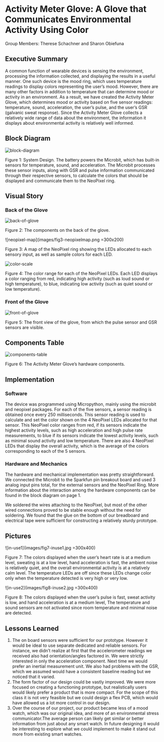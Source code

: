 # Activity Meter Glove: A Glove that Communicates Environmental Activity Using Color

Group Members: Therese Schachner and Sharon Obiefuna

## Executive Summary
A common function of wearable devices is sensing the environment, processing the information collected, and displaying the results in a useful manner. One such device is the mood ring, which uses temperature readings to display colors representing the user’s mood. However, there are many other factors in addition to temperature that can determine mood or activity in an environment. As a result, we have created the Activity Meter Glove, which determines mood or activity based on five sensor readings: temperature, sound, acceleration, the user’s pulse, and the user’s GSR (galvanic sweat response). Since the Activity Meter Glove collects a relatively wide range of data about the environment, the information it displays about environmental activity is relatively well informed.

## Block Diagram

![block-diagram](images/fig1-blockdiagram.png)

Figure 1: System Design. The battery powers the Microbit, which has built-in sensors for temperature, sound, and acceleration. The Microbit processes these sensor inputs, along with GSR and pulse information communicated through their respective sensors, to calculate the colors that should be displayed and communicate them to the NeoPixel ring.

## Visual Story 
### Back of the Glove

![back-of-glove](images/fig2-backofglove.png)

Figure 2: The components on the back of the glove.

![neopixel-map](images/fig3-neopixelmap.png =300x200)

Figure 3: A map of the NeoPixel ring showing the LEDs allocated to each sensory input, as well as sample colors for each LED.

![color-scale](images/fig4-colorscale.png)

Figure 4: The color range for each of the NeoPixel LEDs. Each LED displays a color ranging from red, indicating high activity (such as loud sound or high temperature), to blue, indicating low activity (such as quiet sound or low temperature).

### Front of the Glove

![front-of-glove](images/fig5-frontofglove.png)

Figure 5: The front view of the glove, from which the pulse sensor and GSR sensors are visible.

## Components Table

![components-table](images/fig6-componentstable.jpg)

Figure 6: The Activity Meter Glove’s hardware components.

## Implementation
### Software
The device was programmed using Micropython, mainly using the microbit and neopixel packages. For each of the five sensors, a sensor reading is obtained once every 250 milliseconds. This sensor reading is used to calculate and set the color shown on the 4 NeoPixel LEDs allocated for that sensor. This NeoPixel color ranges from red, if its sensors indicate the highest activity levels, such as high acceleration and high pulse rate measurements, to blue if its sensors indicate the lowest activity levels, such as minimal sound activity and low temperature. There are also 4 NeoPixel LEDs that display the overall activity, which is the average of the colors corresponding to each of the 5 sensors.

### Hardware and Mechanics
The hardware and mechanical implementation was pretty straightforward. We connected the Microbit to the Sparkfun pin breakout board and used 3 analog input pins total, for the external sensors and the NeoPixel Ring. More information about the interaction among the hardware components can be found in the block diagram on page 1.

We soldered the wires attaching to the NeoPixel, but most of the other wired connections proved to be stable enough without the need for soldering. We found that the glue on the bottom of our breadboard and electrical tape were sufficient for constructing a relatively sturdy prototype.

## Pictures

![in-use1](images/fig7-inuse1.jpg =300x400)

Figure 7: The colors displayed when the user’s heart rate is at a medium level, sweating is at a low level, hand acceleration is fast, the ambient noise is relatively quiet, and the overall environmental activity is at a relatively calm level. The temperature LEDs are off since these LEDs change color only when the temperature detected is very high or very low. 

![in-use2](images/fig8-inuse2.jpg =300x400)

Figure 8: The colors displayed when the user’s pulse is fast, sweat activity is low, and hand acceleration is at a medium level, The temperature and sound sensors are not activated since room temperature and minimal noise are detected.

## Lessons Learned
1. The on board sensors were sufficient for our prototype. However it would be ideal to use separate dedicated and reliable sensors. For instance, we didn’t realize at first that the accelerometer readings we received also had orientation/angles factored in. We were strictly interested in only the acceleration component. Next time we would prefer an inertial measurement unit. We also had problems with the GSR, which we assumed would have a consistent baseline reading but we noticed that it varied.
2. The form factor of our design could be vastly improved. We were more focused on creating a functioning prototype, but realistically users would likely prefer a product that is more compact. For the scope of this class it is not very feasible but we could design a flex PCB, which would have allowed us a lot more control in our design.
3. Over the course of our project, our product became less of a mood watch, which was our original idea, and more of an environmental stress communicator.The average person can likely get similar or better information from just about any smart watch. In future designing it would be interesting to explore what we could implement to make it stand out more from existing smart watches. 
